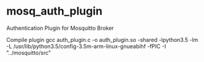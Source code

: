 # mosq_auth_plugin
Authentication Plugin for Mosquitto Broker

Compile plugin
gcc auth_plugin.c -o auth_plugin.so -shared -lpython3.5 -lm -L /usr/lib/python3.5/config-3.5m-arm-linux-gnueabihf -fPIC -I "../mosquitto/src"
